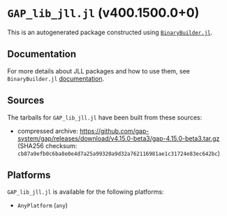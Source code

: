 # `GAP_lib_jll.jl` (v400.1500.0+0)

This is an autogenerated package constructed using [`BinaryBuilder.jl`](https://github.com/JuliaPackaging/BinaryBuilder.jl).

## Documentation

For more details about JLL packages and how to use them, see `BinaryBuilder.jl` [documentation](https://docs.binarybuilder.org/stable/jll/).

## Sources

The tarballs for `GAP_lib_jll.jl` have been built from these sources:

* compressed archive: https://github.com/gap-system/gap/releases/download/v4.15.0-beta3/gap-4.15.0-beta3.tar.gz (SHA256 checksum: `cb87a9efb0c6ba8e0e4d7a25a99320a9d32a762116981ae1c31724e83ec642bc`)

## Platforms

`GAP_lib_jll.jl` is available for the following platforms:

* `AnyPlatform` (`any`)
